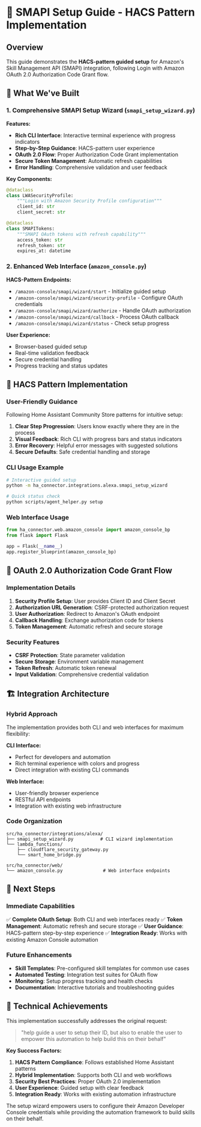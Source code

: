 # 🎯 SMAPI Setup Guide - HACS Pattern Implementation

## Overview

This guide demonstrates the **HACS-pattern guided setup** for Amazon's Skill Management API (SMAPI) integration, following Login with Amazon OAuth 2.0 Authorization Code Grant flow.

## 🚀 What We've Built

### 1. Comprehensive SMAPI Setup Wizard (`smapi_setup_wizard.py`)

**Features:**

- **Rich CLI Interface**: Interactive terminal experience with progress indicators
- **Step-by-Step Guidance**: HACS-pattern user experience
- **OAuth 2.0 Flow**: Proper Authorization Code Grant implementation
- **Secure Token Management**: Automatic refresh capabilities
- **Error Handling**: Comprehensive validation and user feedback

**Key Components:**

```python
@dataclass
class LWASecurityProfile:
    """Login with Amazon Security Profile configuration"""
    client_id: str
    client_secret: str

@dataclass
class SMAPITokens:
    """SMAPI OAuth tokens with refresh capability"""
    access_token: str
    refresh_token: str
    expires_at: datetime
```

### 2. Enhanced Web Interface (`amazon_console.py`)

**HACS-Pattern Endpoints:**

- `/amazon-console/smapi/wizard/start` - Initialize guided setup
- `/amazon-console/smapi/wizard/security-profile` - Configure OAuth credentials
- `/amazon-console/smapi/wizard/authorize` - Handle OAuth authorization
- `/amazon-console/smapi/wizard/callback` - Process OAuth callback
- `/amazon-console/smapi/wizard/status` - Check setup progress

**User Experience:**

- Browser-based guided setup
- Real-time validation feedback
- Secure credential handling
- Progress tracking and status updates

## 🎯 HACS Pattern Implementation

### User-Friendly Guidance

Following Home Assistant Community Store patterns for intuitive setup:

1. **Clear Step Progression**: Users know exactly where they are in the process
2. **Visual Feedback**: Rich CLI with progress bars and status indicators
3. **Error Recovery**: Helpful error messages with suggested solutions
4. **Secure Defaults**: Safe credential handling and storage

### CLI Usage Example

```bash
# Interactive guided setup
python -m ha_connector.integrations.alexa.smapi_setup_wizard

# Quick status check
python scripts/agent_helper.py setup
```

### Web Interface Usage

```python
from ha_connector.web.amazon_console import amazon_console_bp
from flask import Flask

app = Flask(__name__)
app.register_blueprint(amazon_console_bp)
```

## 🔐 OAuth 2.0 Authorization Code Grant Flow

### Implementation Details

1. **Security Profile Setup**: User provides Client ID and Client Secret
2. **Authorization URL Generation**: CSRF-protected authorization request
3. **User Authorization**: Redirect to Amazon's OAuth endpoint
4. **Callback Handling**: Exchange authorization code for tokens
5. **Token Management**: Automatic refresh and secure storage

### Security Features

- **CSRF Protection**: State parameter validation
- **Secure Storage**: Environment variable management
- **Token Refresh**: Automatic token renewal
- **Input Validation**: Comprehensive credential validation

## 🏗️ Integration Architecture

### Hybrid Approach

The implementation provides both CLI and web interfaces for maximum flexibility:

**CLI Interface:**

- Perfect for developers and automation
- Rich terminal experience with colors and progress
- Direct integration with existing CLI commands

**Web Interface:**

- User-friendly browser experience
- RESTful API endpoints
- Integration with existing web infrastructure

### Code Organization

```tree
src/ha_connector/integrations/alexa/
├── smapi_setup_wizard.py          # CLI wizard implementation
└── lambda_functions/
    ├── cloudflare_security_gateway.py
    └── smart_home_bridge.py

src/ha_connector/web/
└── amazon_console.py               # Web interface endpoints
```

## 🎯 Next Steps

### Immediate Capabilities

✅ **Complete OAuth Setup**: Both CLI and web interfaces ready
✅ **Token Management**: Automatic refresh and secure storage
✅ **User Guidance**: HACS-pattern step-by-step experience
✅ **Integration Ready**: Works with existing Amazon Console automation

### Future Enhancements

- **Skill Templates**: Pre-configured skill templates for common use cases
- **Automated Testing**: Integration test suites for OAuth flow
- **Monitoring**: Setup progress tracking and health checks
- **Documentation**: Interactive tutorials and troubleshooting guides

## 🚀 Technical Achievements

This implementation successfully addresses the original request:

> "help guide a user to setup their ID, but also to enable the user to empower this automation to help build this on their behalf"

**Key Success Factors:**

1. **HACS Pattern Compliance**: Follows established Home Assistant patterns
2. **Hybrid Implementation**: Supports both CLI and web workflows
3. **Security Best Practices**: Proper OAuth 2.0 implementation
4. **User Experience**: Guided setup with clear feedback
5. **Integration Ready**: Works with existing automation infrastructure

The setup wizard empowers users to configure their Amazon Developer Console credentials while providing the automation framework to build skills on their behalf.
